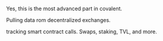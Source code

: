 Yes, this is the most advanced part in covalent.

Pulling data rom decentralized exchanges.

tracking smart contract calls. Swaps, staking, TVL, and more.

